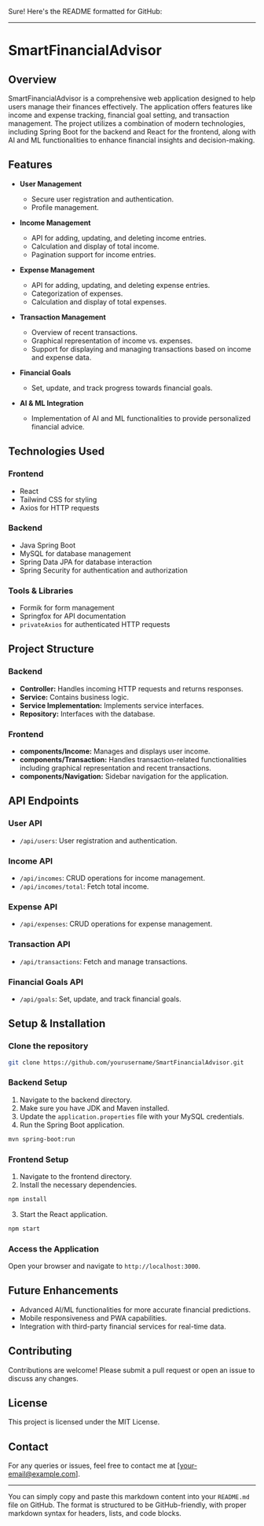 Sure! Here's the README formatted for GitHub:

---

# SmartFinancialAdvisor

## Overview

SmartFinancialAdvisor is a comprehensive web application designed to help users manage their finances effectively. The application offers features like income and expense tracking, financial goal setting, and transaction management. The project utilizes a combination of modern technologies, including Spring Boot for the backend and React for the frontend, along with AI and ML functionalities to enhance financial insights and decision-making.

## Features

- **User Management**
  - Secure user registration and authentication.
  - Profile management.
  
- **Income Management**
  - API for adding, updating, and deleting income entries.
  - Calculation and display of total income.
  - Pagination support for income entries.
  
- **Expense Management**
  - API for adding, updating, and deleting expense entries.
  - Categorization of expenses.
  - Calculation and display of total expenses.
  
- **Transaction Management**
  - Overview of recent transactions.
  - Graphical representation of income vs. expenses.
  - Support for displaying and managing transactions based on income and expense data.
  
- **Financial Goals**
  - Set, update, and track progress towards financial goals.
  
- **AI & ML Integration**
  - Implementation of AI and ML functionalities to provide personalized financial advice.

## Technologies Used

### Frontend
- React
- Tailwind CSS for styling
- Axios for HTTP requests

### Backend
- Java Spring Boot
- MySQL for database management
- Spring Data JPA for database interaction
- Spring Security for authentication and authorization

### Tools & Libraries
- Formik for form management
- Springfox for API documentation
- `privateAxios` for authenticated HTTP requests

## Project Structure

### Backend
- **Controller:** Handles incoming HTTP requests and returns responses.
- **Service:** Contains business logic.
- **Service Implementation:** Implements service interfaces.
- **Repository:** Interfaces with the database.

### Frontend
- **components/Income:** Manages and displays user income.
- **components/Transaction:** Handles transaction-related functionalities including graphical representation and recent transactions.
- **components/Navigation:** Sidebar navigation for the application.

## API Endpoints

### User API
- `/api/users`: User registration and authentication.

### Income API
- `/api/incomes`: CRUD operations for income management.
- `/api/incomes/total`: Fetch total income.

### Expense API
- `/api/expenses`: CRUD operations for expense management.

### Transaction API
- `/api/transactions`: Fetch and manage transactions.

### Financial Goals API
- `/api/goals`: Set, update, and track financial goals.

## Setup & Installation

### Clone the repository

```bash
git clone https://github.com/yourusername/SmartFinancialAdvisor.git
```

### Backend Setup

1. Navigate to the backend directory.
2. Make sure you have JDK and Maven installed.
3. Update the `application.properties` file with your MySQL credentials.
4. Run the Spring Boot application.

```bash
mvn spring-boot:run
```

### Frontend Setup

1. Navigate to the frontend directory.
2. Install the necessary dependencies.

```bash
npm install
```

3. Start the React application.

```bash
npm start
```

### Access the Application

Open your browser and navigate to `http://localhost:3000`.

## Future Enhancements

- Advanced AI/ML functionalities for more accurate financial predictions.
- Mobile responsiveness and PWA capabilities.
- Integration with third-party financial services for real-time data.

## Contributing

Contributions are welcome! Please submit a pull request or open an issue to discuss any changes.

## License

This project is licensed under the MIT License.

## Contact

For any queries or issues, feel free to contact me at [your-email@example.com].

---

You can simply copy and paste this markdown content into your `README.md` file on GitHub. The format is structured to be GitHub-friendly, with proper markdown syntax for headers, lists, and code blocks.

